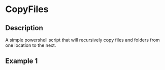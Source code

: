 # CopyFiles

## Description
A simple powershell script that will recursively copy files and folders from one location to the next.

## Example 1
